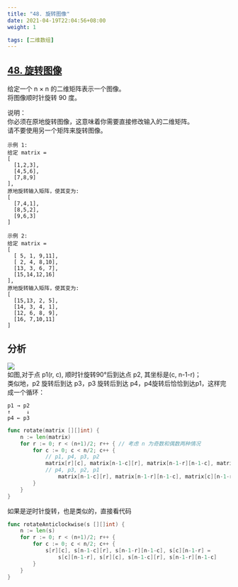 ```yaml
---
title: "48. 旋转图像"
date: 2021-04-19T22:04:56+08:00
weight: 1

tags: [二维数组]
---
```


## [48. 旋转图像](https://leetcode-cn.com/problems/rotate-image)

给定一个 n × n 的二维矩阵表示一个图像。  
将图像顺时针旋转 90 度。

说明：  
你必须在原地旋转图像，这意味着你需要直接修改输入的二维矩阵。  
请不要使用另一个矩阵来旋转图像。

```
示例 1:
给定 matrix =
[
  [1,2,3],
  [4,5,6],
  [7,8,9]
],
原地旋转输入矩阵，使其变为:
[
  [7,4,1],
  [8,5,2],
  [9,6,3]
]

示例 2:
给定 matrix =
[
  [ 5, 1, 9,11],
  [ 2, 4, 8,10],
  [13, 3, 6, 7],
  [15,14,12,16]
],
原地旋转输入矩阵，使其变为:
[
  [15,13, 2, 5],
  [14, 3, 4, 1],
  [12, 6, 8, 9],
  [16, 7,10,11]
]
```

## 分析

![](/sl-img/rotateMatrix.png)  
如图,对于点 p1(r, c), 顺时针旋转90°后到达点 p2, 其坐标是(c, n-1-r)；  
类似地，p2 旋转后到达 p3，p3 旋转后到达 p4，p4旋转后恰恰到达p1，这样完成一个循环：

```
p1 → p2
↑     ↓
p4 ← p3
```

```go
func rotate(matrix [][]int) {
	n := len(matrix)
	for r := 0; r < (n+1)/2; r++ { // 考虑 n 为奇数和偶数两种情况
		for c := 0; c < n/2; c++ {
			// p1, p4, p3, p2
			matrix[r][c], matrix[n-1-c][r], matrix[n-1-r][n-1-c], matrix[c][n-1-r] =
			// p4, p3, p2, p1
				matrix[n-1-c][r], matrix[n-1-r][n-1-c], matrix[c][n-1-r], matrix[r][c]
		}
	}
}
```

如果是逆时针旋转，也是类似的，直接看代码

```go
func rotateAnticlockwise(s [][]int) {
	n := len(s)
	for r := 0; r < (n+1)/2; r++ {
		for c := 0; c < n/2; c++ {
			s[r][c], s[n-1-c][r], s[n-1-r][n-1-c], s[c][n-1-r] =
				s[c][n-1-r], s[r][c], s[n-1-c][r], s[n-1-r][n-1-c]
		}
	}
}
```
